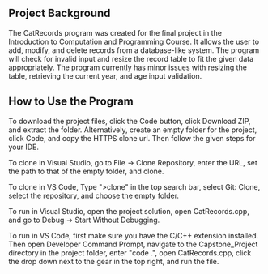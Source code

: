 ## Project Background
The CatRecords program was created for the final project in the Introduction to Computation and Programming Course. It allows the user to add, modify, and delete records from a database-like system. The program will check for invalid input and resize the record table to fit the given data appropriately. The program currently has minor issues with resizing the table, retrieving the current year, and age input validation.

## How to Use the Program

To download the project files, click the Code button, click Download ZIP, and extract the folder. Alternatively, create an empty folder for the project, click Code, and copy the HTTPS clone url. Then follow the given steps for your IDE.

To clone in Visual Studio, go to File -> Clone Repository, enter the URL, set the path to that of the empty folder, and clone.
 
To clone in VS Code, Type ">clone" in the top search bar, select Git: Clone, select the repository, and choose the empty folder. 

To run in Visual Studio, open the project solution, open CatRecords.cpp, and go to Debug -> Start Without Debugging.

To run in VS Code, first make sure you have the C/C++ extension installed.
Then open Developer Command Prompt, navigate to the Capstone_Project directory in the project folder, 
enter "code .", open CatRecords.cpp, click the drop down next to the gear in the top right, and run the file. 

